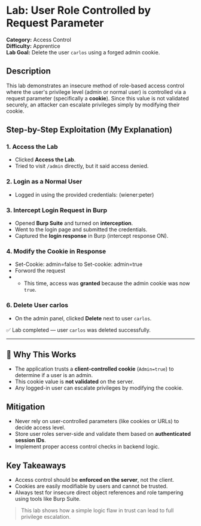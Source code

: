 
#  Lab: User Role Controlled by Request Parameter

**Category:** Access Control  
**Difficulty:** Apprentice  
**Lab Goal:** Delete the user `carlos` using a forged admin cookie.

##  Description

This lab demonstrates an insecure method of role-based access control where the user's privilege level (admin or normal user) is controlled via a request parameter (specifically a **cookie**). Since this value is not validated securely, an attacker can escalate privileges simply by modifying their cookie.


##  Step-by-Step Exploitation (My Explanation)

### 1. Access the Lab
- Clicked **Access the Lab**.
- Tried to visit `/admin` directly, but it said access denied.


### 2. Login as a Normal User
- Logged in using the provided credentials: (wiener:peter)
  

### 3. Intercept Login Request in Burp
- Opened **Burp Suite** and turned on **interception**.
- Went to the login page and submitted the credentials.
- Captured the **login response** in Burp (intercept response ON).


### 4. Modify the Cookie in Response
- Set-Cookie: admin=false to Set-cookie: admin=true
- Forword the request
- - This time, access was **granted** because the admin cookie was now `true`.


### 6. Delete User carlos
- On the admin panel, clicked **Delete** next to user `carlos`.

✅ Lab completed — user `carlos` was deleted successfully.

---

## 📌 Why This Works

- The application trusts a **client-controlled cookie** (`Admin=true`) to determine if a user is an admin.
- This cookie value is **not validated** on the server.
- Any logged-in user can escalate privileges by modifying the cookie.


##  Mitigation

- Never rely on user-controlled parameters (like cookies or URLs) to decide access level.
- Store user roles server-side and validate them based on **authenticated session IDs**.
- Implement proper access control checks in backend logic.


##  Key Takeaways

- Access control should be **enforced on the server**, not the client.
- Cookies are easily modifiable by users and cannot be trusted.
- Always test for insecure direct object references and role tampering using tools like Burp Suite.


>  This lab shows how a simple logic flaw in trust can lead to full privilege escalation.
